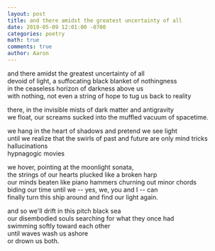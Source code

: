```yaml
---
layout: post
title: and there amidst the greatest uncertainty of all
date: 2019-05-09 12:01:00 -0700
categories: poetry
math: true
comments: true
author: Aaron
---
```



and there amidst the greatest uncertainty of all  
devoid of light, a suffocating black blanket of nothingness  
in the ceaseless horizon of darkness above us  
with nothing, not even a string of hope to tug us back to reality  

there, in the invisible mists of dark matter and antigravity  
we float, our screams sucked into the muffled vacuum of spacetime.  

we hang in the heart of shadows and pretend we see light  
until we realize that the swirls of past and future are only mind tricks  
hallucinations  
hypnagogic movies  

we hover, pointing at the moonlight sonata,  
the strings of our hearts plucked like a broken harp  
our minds beaten like piano hammers churning out minor chords  
biding our time until we -- yes, we, you and I -- can  
finally turn this ship around and find our light again.  

and so we'll drift in this pitch black sea  
our disembodied souls searching for what they once had  
swimming softly toward each other  
until waves wash us ashore  
or drown us both.